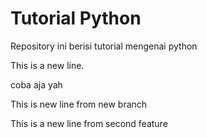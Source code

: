 # Tutorial Python

Repository ini berisi tutorial mengenai python

This is a new line.

coba aja yah 

This is new line from new branch

This is a new line from second feature